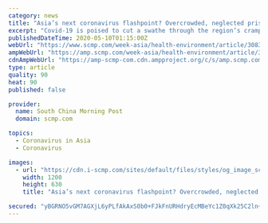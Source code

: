 ```yaml
---
category: news
title: "Asia’s next coronavirus flashpoint? Overcrowded, neglected prisons"
excerpt: "Covid-19 is poised to cut a swathe through the region’s cramped, underfunded prisons but neglect and a lack of testing mean the true extent of the crisis may never be known."
publishedDateTime: 2020-05-10T01:15:00Z
webUrl: "https://www.scmp.com/week-asia/health-environment/article/3083589/asias-next-coronavirus-flashpoint-overcrowded"
ampWebUrl: "https://amp.scmp.com/week-asia/health-environment/article/3083589/asias-next-coronavirus-flashpoint-overcrowded"
cdnAmpWebUrl: "https://amp-scmp-com.cdn.ampproject.org/c/s/amp.scmp.com/week-asia/health-environment/article/3083589/asias-next-coronavirus-flashpoint-overcrowded"
type: article
quality: 90
heat: 90
published: false

provider:
  name: South China Morning Post
  domain: scmp.com

topics:
  - Coronavirus in Asia
  - Coronavirus

images:
  - url: "https://cdn.i-scmp.com/sites/default/files/styles/og_image_scmp_generic/public/d8/images/methode/2020/05/08/01e4e110-8f9d-11ea-a674-527cfdef49ee_image_hires_220320.JPG?itok=5Yts4bBE&v=1588946614"
    width: 1200
    height: 630
    title: "Asia’s next coronavirus flashpoint? Overcrowded, neglected prisons"

secured: "yBGRNO5vGM7AGXjL6yPLfAkAxS0b0+FJkFnURHdryEcMBeYc1Z0qXk25C2ln+1Yt1bQNytxe3H+oizYDU23PKvVqW00OpbTIjuZqzmcSLvddBcKCxGSuJCxRa6BvSHylaT8e+j1KjV+ouObSZaEm0kdNRKtImYu2GnmrpTCR5XoS5RAAve1mvbX08m7zPdHLjKb2lKNXRW4zEw/i4djDBB2hO1TiiDNlhCLPVNeg8LPMq0QyK+fWBoLidc286J7QStDinwAGjLHplX4CBG7buV/o8lGKfUaN54SzQmzcYz397U6AQuoF9ueIV8oQTxwz;fkw/ErrPG94tyo6jg4hbbg=="
---
```


